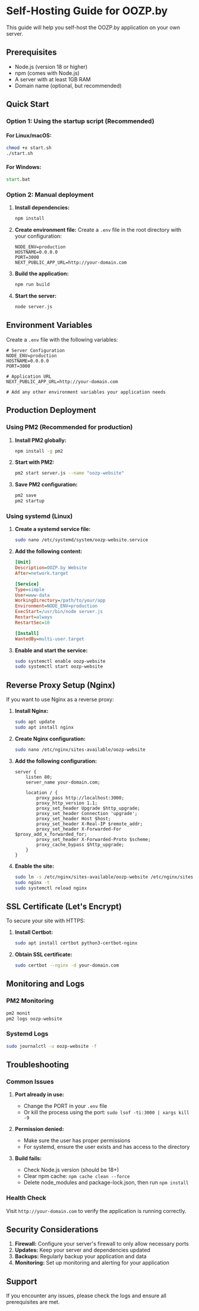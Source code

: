 # Self-Hosting Guide for OOZP.by

This guide will help you self-host the OOZP.by application on your own server.

## Prerequisites

- Node.js (version 18 or higher)
- npm (comes with Node.js)
- A server with at least 1GB RAM
- Domain name (optional, but recommended)

## Quick Start

### Option 1: Using the startup script (Recommended)

#### For Linux/macOS:
```bash
chmod +x start.sh
./start.sh
```

#### For Windows:
```cmd
start.bat
```

### Option 2: Manual deployment

1. **Install dependencies:**
   ```bash
   npm install
   ```

2. **Create environment file:**
   Create a `.env` file in the root directory with your configuration:
   ```env
   NODE_ENV=production
   HOSTNAME=0.0.0.0
   PORT=3000
   NEXT_PUBLIC_APP_URL=http://your-domain.com
   ```

3. **Build the application:**
   ```bash
   npm run build
   ```

4. **Start the server:**
   ```bash
   node server.js
   ```

## Environment Variables

Create a `.env` file with the following variables:

```env
# Server Configuration
NODE_ENV=production
HOSTNAME=0.0.0.0
PORT=3000

# Application URL
NEXT_PUBLIC_APP_URL=http://your-domain.com

# Add any other environment variables your application needs
```

## Production Deployment

### Using PM2 (Recommended for production)

1. **Install PM2 globally:**
   ```bash
   npm install -g pm2
   ```

2. **Start with PM2:**
   ```bash
   pm2 start server.js --name "oozp-website"
   ```

3. **Save PM2 configuration:**
   ```bash
   pm2 save
   pm2 startup
   ```

### Using systemd (Linux)

1. **Create a systemd service file:**
   ```bash
   sudo nano /etc/systemd/system/oozp-website.service
   ```

2. **Add the following content:**
   ```ini
   [Unit]
   Description=OOZP.by Website
   After=network.target

   [Service]
   Type=simple
   User=www-data
   WorkingDirectory=/path/to/your/app
   Environment=NODE_ENV=production
   ExecStart=/usr/bin/node server.js
   Restart=always
   RestartSec=10

   [Install]
   WantedBy=multi-user.target
   ```

3. **Enable and start the service:**
   ```bash
   sudo systemctl enable oozp-website
   sudo systemctl start oozp-website
   ```

## Reverse Proxy Setup (Nginx)

If you want to use Nginx as a reverse proxy:

1. **Install Nginx:**
   ```bash
   sudo apt update
   sudo apt install nginx
   ```

2. **Create Nginx configuration:**
   ```bash
   sudo nano /etc/nginx/sites-available/oozp-website
   ```

3. **Add the following configuration:**
   ```nginx
   server {
       listen 80;
       server_name your-domain.com;

       location / {
           proxy_pass http://localhost:3000;
           proxy_http_version 1.1;
           proxy_set_header Upgrade $http_upgrade;
           proxy_set_header Connection 'upgrade';
           proxy_set_header Host $host;
           proxy_set_header X-Real-IP $remote_addr;
           proxy_set_header X-Forwarded-For $proxy_add_x_forwarded_for;
           proxy_set_header X-Forwarded-Proto $scheme;
           proxy_cache_bypass $http_upgrade;
       }
   }
   ```

4. **Enable the site:**
   ```bash
   sudo ln -s /etc/nginx/sites-available/oozp-website /etc/nginx/sites-enabled/
   sudo nginx -t
   sudo systemctl reload nginx
   ```

## SSL Certificate (Let's Encrypt)

To secure your site with HTTPS:

1. **Install Certbot:**
   ```bash
   sudo apt install certbot python3-certbot-nginx
   ```

2. **Obtain SSL certificate:**
   ```bash
   sudo certbot --nginx -d your-domain.com
   ```

## Monitoring and Logs

### PM2 Monitoring
```bash
pm2 monit
pm2 logs oozp-website
```

### Systemd Logs
```bash
sudo journalctl -u oozp-website -f
```

## Troubleshooting

### Common Issues

1. **Port already in use:**
   - Change the PORT in your `.env` file
   - Or kill the process using the port: `sudo lsof -ti:3000 | xargs kill -9`

2. **Permission denied:**
   - Make sure the user has proper permissions
   - For systemd, ensure the user exists and has access to the directory

3. **Build fails:**
   - Check Node.js version (should be 18+)
   - Clear npm cache: `npm cache clean --force`
   - Delete node_modules and package-lock.json, then run `npm install`

### Health Check

Visit `http://your-domain.com` to verify the application is running correctly.

## Security Considerations

1. **Firewall:** Configure your server's firewall to only allow necessary ports
2. **Updates:** Keep your server and dependencies updated
3. **Backups:** Regularly backup your application and data
4. **Monitoring:** Set up monitoring and alerting for your application

## Support

If you encounter any issues, please check the logs and ensure all prerequisites are met.
